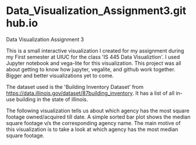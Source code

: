 # Data_Visualization_Assignment3.github.io
Data Visualization Assignment 3

This is a small interactive visualization I created for my assignment during my First semester at UIUC for the class 'IS 445 Data Visualiztion'.
I used Jupyter notebook and vega-lite for this visualization. 
This project was all about getting to know how jupyter, vegalite, and github work together. 
Bigger and better visualizations yet to come.

The dataset used is the 'Building Inventory Dataset' from https://data.illinois.gov/dataset/87building_inventory. 
It has a list of all in-use building in the state of illinois. 

The following visualization tells us about which agency has the most square footage owned/acquired till date. A simple sorted bar plot shows the median square footage v/s the corresponding agency name. 
The main motive of this visualization is to take a look at which agency has the most median square footage.
